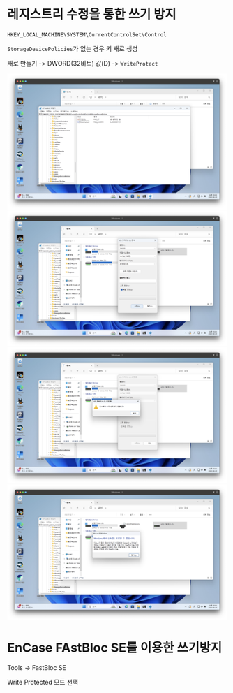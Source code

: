 # 레지스트리 수정을 통한 쓰기 방지

`HKEY_LOCAL_MACHINE\SYSTEM\CurrentControlSet\Control`

`StorageDevicePolicies`가 없는 경우 키 새로 생성


새로 만들기 -> DWORD(32비트) 값(D) -> `WriteProtect`

![img](image/008/1.png)
![img](image/008/2.png)
![img](image/008/3.png)
![img](image/008/4.png)


# EnCase FAstBloc SE를 이용한 쓰기방지
Tools -> FastBloc SE

Write Protected 모드 선택
